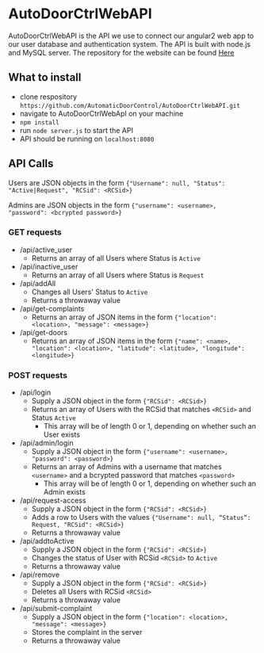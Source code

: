 # AutoDoorCtrlWebAPI
AutoDoorCtrlWebAPI is the API we use to connect our angular2 web app  to our user database and authentication system. The API is built with node.js and MySQL server. The repository for the website can be found [Here](https://github.com/AutomaticDoorControl/AutoDoorCtrlWeb)

## What to install
  * clone respository `https://github.com/AutomaticDoorControl/AutoDoorCtrlWebAPI.git`
  * navigate to AutoDoorCtrlWebApI on your machine
  * `npm install`
  * run `node server.js` to start the API
  * API should be running on `localhost:8080`

## API Calls
Users are JSON objects in the form `{"Username": null, "Status": "Active|Request", "RCSid": <RCSid>}`

Admins are JSON objects in the form `{"username": <username>, "password": <bcrypted password>}`

### GET requests
* /api/active_user
    * Returns an array of all Users where Status is `Active`
* /api/inactive_user
    * Returns an array of all Users where Status is `Request`
* /api/addAll
    * Changes all Users' Status to `Active`
    * Returns a throwaway value
* /api/get-complaints
    * Returns an array of JSON items in the form `{"location": <location>, "message": <message>}`
* /api/get-doors
    * Returns an array of JSON items in the form `{"name": <name>, "location": <location>, "latitude": <latitude>, "longitude": <longitude>}`

### POST requests
* /api/login
    * Supply a JSON object in the form `{"RCSid": <RCSid>}`
    * Returns an array of Users with the RCSid that matches `<RCSid>` and Status `Active`
        * This array will be of length 0 or 1, depending on whether such an User exists
* /api/admin/login
    * Supply a JSON object in the form `{"username": <username>, "password": <password>}`
    * Returns an array of Admins with a username that matches `<username>` and a bcrypted password that matches `<password>`
        * This array will be of length 0 or 1, depending on whether such an Admin exists
* /api/request-access
    * Supply a JSON object in the form `{"RCSid": <RCSid>}`
    * Adds a row to Users with the values `{"Username": null, “Status”: Request, "RCSid": <RCSid>}`
    * Returns a throwaway value
* /api/addtoActive
    * Supply a JSON object in the form `{"RCSid": <RCSid>}`
    * Changes the status of User with RCSid `<RCSid>` to `Active`
    * Returns a throwaway value
* /api/remove
    * Supply a JSON object in the form `{"RCSid": <RCSid>}`
    * Deletes all Users with RCSid `<RCSid>`
    * Returns a throwaway value
* /api/submit-complaint
    * Supply a JSON object in the form `{"location": <location>, "message": <message>}`
    * Stores the complaint in the server
    * Returns a throwaway value
